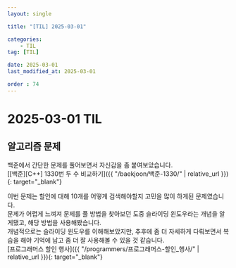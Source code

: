 ```yaml
---
layout: single

title: "[TIL] 2025-03-01"

categories:
    - TIL
tag: [TIL]

date: 2025-03-01
last_modified_at: 2025-03-01

order : 74
---
```


# 2025-03-01 TIL

## 알고리즘 문제

백준에서 간단한 문제를 풀어보면서 자신감을 좀 붙여보았습니다.  
[[백준][C++] 1330번 두 수 비교하기]({{ "/baekjoon/백준-1330/" | relative_url }}){: target="_blank"}

이번 문제는 할인에 대해 10개를 어떻게 검색해야할지 고민을 많이 하게된 문제였습니다.  
문제가 어렵게 느껴져 문제를 풀 방법을 찾아보던 도중 슬라이딩 윈도우라는 개념을 알게됐고, 해당 방법을 사용해봤습니다.  
개념적으로는 슬라이딩 윈도우를 이해해보았지만, 추후에 좀 더 자세하게 다뤄보면서 복습을 해야 기억에 남고 좀 더 잘 사용해볼 수 있을 것 같습니다.  
[프로그래머스 할인 행사]({{ "/programmers/프로그래머스-할인_행사/" | relative_url }}){: target="_blank"}